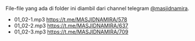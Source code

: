 File-file yang ada di folder ini diambil dari channel telegram [@masjidnamira](https://t.me/MASJIDNAMIRA).

- 01_02-1.mp3 https://t.me/MASJIDNAMIRA/578
- 01_02-2.mp3 https://t.me/MASJIDNAMIRA/637
- 01_02-3.mp3 https://t.me/MASJIDNAMIRA/709
